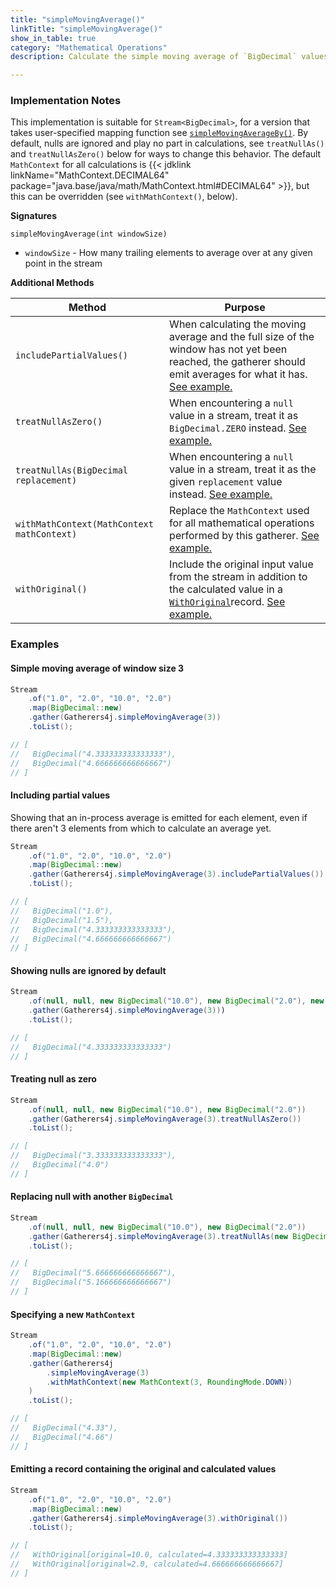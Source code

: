 ```yaml
---
title: "simpleMovingAverage()"
linkTitle: "simpleMovingAverage()"
show_in_table: true
category: "Mathematical Operations"
description: Calculate the simple moving average of `BigDecimal` values over the previous `windowSize` number of values.

---
```


### Implementation Notes
This implementation is suitable for `Stream<BigDecimal>`, for a version that takes user-specified mapping function see [`simpleMovingAverageBy()`](/gatherers4j/gatherers/mathematical/simplemovingaverageby/).
By default, nulls are ignored and play no part in calculations, see `treatNullAs()` and `treatNullAsZero()` below for ways to change this behavior. The default `MathContext`
for all calculations is {{< jdklink linkName="MathContext.DECIMAL64" package="java.base/java/math/MathContext.html#DECIMAL64" >}}, but this can be overridden (see `withMathContext()`, below).


**Signatures**

`simpleMovingAverage(int windowSize)`
* `windowSize` - How many trailing elements to average over at any given point in the stream

**Additional Methods**

| Method                                     | Purpose                                                                                                                                                                                                                                                                                                           |
|--------------------------------------------|-------------------------------------------------------------------------------------------------------------------------------------------------------------------------------------------------------------------------------------------------------------------------------------------------------------------|
| `includePartialValues()`                   | When calculating the moving average and the full size of the window has not yet been reached, the gatherer should emit averages for what it has. [See example.](#including-partial-values)                                                                                                                        |
| `treatNullAsZero()`                        | When encountering a `null` value in a stream, treat it as `BigDecimal.ZERO` instead. [See example.](#treating-null-as-zero)                                                                                                                                                                                       |
| `treatNullAs(BigDecimal replacement)`      | When encountering a `null` value in a stream, treat it as the given `replacement` value instead. [See example.](#replacing-null-with-another-bigdecimal)                                                                                                                                                          |
| `withMathContext(MathContext mathContext)` | Replace the `MathContext` used for all mathematical operations performed by this gatherer. [See example.](#specifying-a-new-mathcontext)                                                                                                                                                                          |
| `withOriginal()`                           | Include the original input value from the stream in addition to the calculated value in a [`WithOriginal`](https://github.com/tginsberg/gatherers4j/blob/main/src/main/java/com/ginsberg/gatherers4j/dto/WithOriginal.java)record. [See example.](#emitting-a-record-containing-the-original-and-calculated-values) |

### Examples

#### Simple moving average of window size 3

```java
Stream
    .of("1.0", "2.0", "10.0", "2.0")
    .map(BigDecimal::new)
    .gather(Gatherers4j.simpleMovingAverage(3))
    .toList();

// [ 
//   BigDecimal("4.333333333333333"), 
//   BigDecimal("4.666666666666667") 
// ]
```

#### Including partial values

Showing that an in-process average is emitted for each element, even if there aren't 3 elements from which to calculate an average yet.

```java
Stream
    .of("1.0", "2.0", "10.0", "2.0")
    .map(BigDecimal::new)
    .gather(Gatherers4j.simpleMovingAverage(3).includePartialValues())
    .toList();

// [ 
//   BigDecimal("1.0"), 
//   BigDecimal("1.5"), 
//   BigDecimal("4.333333333333333"), 
//   BigDecimal("4.666666666666667") 
// ]
```


#### Showing nulls are ignored by default

```java
Stream
    .of(null, null, new BigDecimal("10.0"), new BigDecimal("2.0"), new BigDecimal("1.0"))
    .gather(Gatherers4j.simpleMovingAverage(3)))
    .toList();

// [ 
//   BigDecimal("4.333333333333333")
// ]
```

#### Treating null as zero

```java
Stream
    .of(null, null, new BigDecimal("10.0"), new BigDecimal("2.0"))
    .gather(Gatherers4j.simpleMovingAverage(3).treatNullAsZero())
    .toList();

// [ 
//   BigDecimal("3.333333333333333"), 
//   BigDecimal("4.0") 
// ]
```

#### Replacing null with another `BigDecimal`

```java
Stream
    .of(null, null, new BigDecimal("10.0"), new BigDecimal("2.0"))
    .gather(Gatherers4j.simpleMovingAverage(3).treatNullAs(new BigDecimal("3.5")))
    .toList();

// [ 
//   BigDecimal("5.666666666666667"), 
//   BigDecimal("5.166666666666667") 
// ]
```

#### Specifying a new `MathContext`

```java
Stream
    .of("1.0", "2.0", "10.0", "2.0")
    .map(BigDecimal::new)
    .gather(Gatherers4j
        .simpleMovingAverage(3)
        .withMathContext(new MathContext(3, RoundingMode.DOWN))
    )
    .toList();

// [ 
//   BigDecimal("4.33"), 
//   BigDecimal("4.66") 
// ]
```

#### Emitting a record containing the original and calculated values

```java
Stream
    .of("1.0", "2.0", "10.0", "2.0")
    .map(BigDecimal::new)
    .gather(Gatherers4j.simpleMovingAverage(3).withOriginal())
    .toList();

// [ 
//   WithOriginal[original=10.0, calculated=4.333333333333333]
//   WithOriginal[original=2.0, calculated=4.666666666666667]
// ]
```